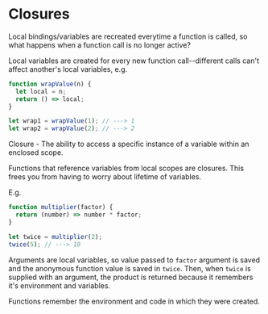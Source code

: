 # Closures

Local bindings/variables are recreated everytime a function is called, so what happens when a function call is no longer active?

Local variables are created for every new function call--different calls can't affect another's local variables, e.g.

```js
function wrapValue(n) {
  let local = n;
  return () => local;
}

let wrap1 = wrapValue(1); // ---> 1
let wrap2 = wrapValue(2); // ---> 2
```

Closure - The ability to access a specific instance of a variable within an enclosed scope.

Functions that reference variables from local scopes are closures. This frees you from having to worry about lifetime of variables.

E.g.

```js
function multiplier(factor) {
  return (number) => number * factor;
}

let twice = multiplier(2);
twice(5); // ---> 10
```

Arguments are local variables, so value passed to `factor` argument is saved and the anonymous function value is saved in `twice`. Then, when `twice` is supplied with an argument, the product is returned because it remembers it's environment and variables.

Functions remember the environment and code in which they were created.

